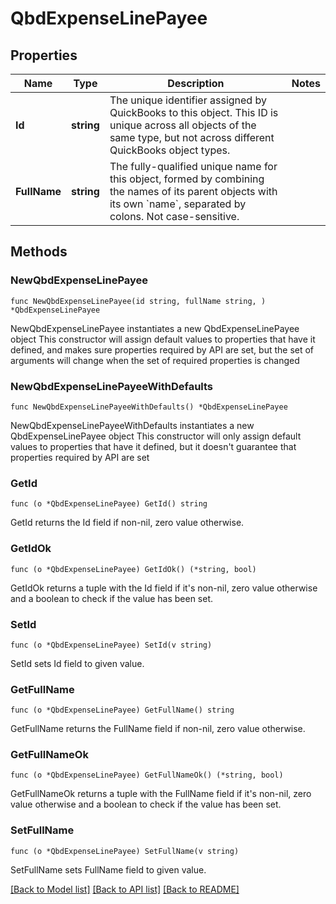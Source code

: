 # QbdExpenseLinePayee

## Properties

Name | Type | Description | Notes
------------ | ------------- | ------------- | -------------
**Id** | **string** | The unique identifier assigned by QuickBooks to this object. This ID is unique across all objects of the same type, but not across different QuickBooks object types. | 
**FullName** | **string** | The fully-qualified unique name for this object, formed by combining the names of its parent objects with its own &#x60;name&#x60;, separated by colons. Not case-sensitive. | 

## Methods

### NewQbdExpenseLinePayee

`func NewQbdExpenseLinePayee(id string, fullName string, ) *QbdExpenseLinePayee`

NewQbdExpenseLinePayee instantiates a new QbdExpenseLinePayee object
This constructor will assign default values to properties that have it defined,
and makes sure properties required by API are set, but the set of arguments
will change when the set of required properties is changed

### NewQbdExpenseLinePayeeWithDefaults

`func NewQbdExpenseLinePayeeWithDefaults() *QbdExpenseLinePayee`

NewQbdExpenseLinePayeeWithDefaults instantiates a new QbdExpenseLinePayee object
This constructor will only assign default values to properties that have it defined,
but it doesn't guarantee that properties required by API are set

### GetId

`func (o *QbdExpenseLinePayee) GetId() string`

GetId returns the Id field if non-nil, zero value otherwise.

### GetIdOk

`func (o *QbdExpenseLinePayee) GetIdOk() (*string, bool)`

GetIdOk returns a tuple with the Id field if it's non-nil, zero value otherwise
and a boolean to check if the value has been set.

### SetId

`func (o *QbdExpenseLinePayee) SetId(v string)`

SetId sets Id field to given value.


### GetFullName

`func (o *QbdExpenseLinePayee) GetFullName() string`

GetFullName returns the FullName field if non-nil, zero value otherwise.

### GetFullNameOk

`func (o *QbdExpenseLinePayee) GetFullNameOk() (*string, bool)`

GetFullNameOk returns a tuple with the FullName field if it's non-nil, zero value otherwise
and a boolean to check if the value has been set.

### SetFullName

`func (o *QbdExpenseLinePayee) SetFullName(v string)`

SetFullName sets FullName field to given value.



[[Back to Model list]](../README.md#documentation-for-models) [[Back to API list]](../README.md#documentation-for-api-endpoints) [[Back to README]](../README.md)


